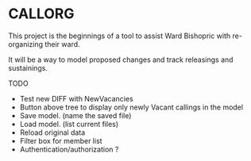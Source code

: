 # CALLORG

This project is the beginnings of a tool to
assist Ward Bishopric with re-organizing their ward.

It will be a way to model proposed changes
and track releasings and sustainings.

TODO
- Test new DIFF with NewVacancies
- Button above tree to display only newly Vacant callings in the model
- Save model. (name the saved file)
- Load model. (list current files)
- Reload original data
- Filter box for member list
- Authentication/authorization ?
